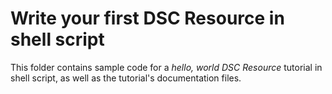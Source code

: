 # Write your first DSC Resource in shell script

This folder contains sample code for a _hello, world DSC Resource_ tutorial
in shell script, as well as the tutorial's documentation files.
